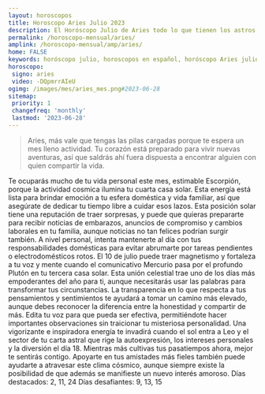 ```yaml
---
layout: horoscopos
title: Horoscopo Aries Julio 2023
description: El Horóscopo Julio de Aries todo lo que tienen los astros preparados para este mes, amor, trabajo, familia. Todo sobre astrologia, tarot, predicciones. Horoscopo gratis en español, predicciones y astrología.
permalink: /horoscopo-mensual/aries/
amplink: /horoscopo-mensual/amp/aries/
home: FALSE
keywords: horóscopo julio, horoscopos en español, horóscopo Aries julio , horóscopo esperanza gracia, horoscop, horóscopos gratis, horoscopo Aries, Tarot, Astrologia, Zodíaco, Aries, horoscopo gratis, horoscopo del mes 
horoscopo:
 signo: aries
 video: -DQpmrrAIeU
ogimg: /images/mes/aries_mes.png#2023-06-28
sitemap:
 priority: 1
 changefreq: 'monthly'
 lastmod: '2023-06-28'
---
```



 > Aries, más vale que tengas las pilas cargadas porque te espera un mes lleno actividad. Tu corazón está preparado para vivir nuevas aventuras, así que saldrás ahí fuera dispuesta a encontrar alguien con quien compartir la vida.



Te ocuparás mucho de tu vida personal este mes, estimable Escorpión, porque la actividad cosmica ilumina tu cuarta casa solar. Esta energía está lista para brindar emoción a tu esfera doméstica y vida familiar, así que asegúrate de dedicar tu tiempo libre a cuidar esos lazos. Esta posición solar tiene una reputación de traer sorpresas, y puede que quieras prepararte para recibir noticias de embarazos, anuncios de compromiso y cambios laborales en tu familia, aunque noticias no tan felices podrían surgir también. A nivel personal, intenta mantenerte al día con tus responsabilidades domésticas para evitar abrumarte por tareas pendientes o electrodomésticos rotos.
El 10 de julio puede traer magnetismo y fortaleza a tu voz y mente cuando el comunicativo Mercurio pasa por el profundo Plutón en tu tercera casa solar. Esta unión celestial trae uno de los días más empoderantes del año para ti, aunque necesitarás usar las palabras para transformar tus circunstancias. La transparencia en lo que respecta a tus pensamientos y sentimientos te ayudará a tomar un camino más elevado, aunque debes reconocer la diferencia entre la honestidad y compartir de más. Edita tu voz para que pueda ser efectiva, permitiéndote hacer importantes observaciones sin traicionar tu misteriosa personalidad.
Una vigorizante e inspiradora energía te invadirá cuando el sol entra a Leo y el sector de tu carta astral que rige la autoexpresión, los intereses personales y la diversión el día 18. Mientras más cultivas tus pasatiempos ahora, mejor te sentirás contigo. Apoyarte en tus amistades más fieles también puede ayudarte a atravesar este clima cósmico, aunque siempre existe la posibilidad de que además se manifieste un nuevo interés amoroso.
Días destacados: 2, 11, 24
Días desafiantes: 9, 13, 15